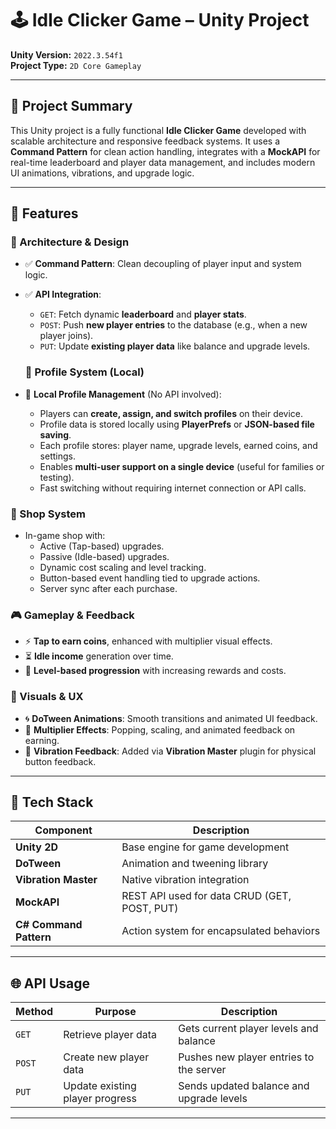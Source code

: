 # 🕹️ Idle Clicker Game – Unity Project

**Unity Version:** `2022.3.54f1`  
**Project Type:** `2D Core Gameplay`  

---

## 📌 Project Summary

This Unity project is a fully functional **Idle Clicker Game** developed with scalable architecture and responsive feedback systems. It uses a **Command Pattern** for clean action handling, integrates with a **MockAPI** for real-time leaderboard and player data management, and includes modern UI animations, vibrations, and upgrade logic.

---

## 🚀 Features

### 🧠 Architecture & Design

- ✅ **Command Pattern**: Clean decoupling of player input and system logic.
- ✅ **API Integration**:
  - `GET`: Fetch dynamic **leaderboard** and **player stats**.
  - `POST`: Push **new player entries** to the database (e.g., when a new player joins).
  - `PUT`: Update **existing player data** like balance and upgrade levels.
    
  ### 👤 Profile System (Local)

- 📱 **Local Profile Management** (No API involved):
  - Players can **create, assign, and switch profiles** on their device.
  - Profile data is stored locally using **PlayerPrefs** or **JSON-based file saving**.
  - Each profile stores: player name, upgrade levels, earned coins, and settings.
  - Enables **multi-user support on a single device** (useful for families or testing).
  - Fast switching without requiring internet connection or API calls.

### 🛒 Shop System

- In-game shop with:
  - Active (Tap-based) upgrades.
  - Passive (Idle-based) upgrades.
  - Dynamic cost scaling and level tracking.
  - Button-based event handling tied to upgrade actions.
  - Server sync after each purchase.

### 🎮 Gameplay & Feedback

- ⚡ **Tap to earn coins**, enhanced with multiplier visual effects.
- ⏳ **Idle income** generation over time.
- 🧮 **Level-based progression** with increasing rewards and costs.

### 🎨 Visuals & UX

- 🌀 **DoTween Animations**: Smooth transitions and animated UI feedback.
- 🎉 **Multiplier Effects**: Popping, scaling, and animated feedback on earning.
- 📳 **Vibration Feedback**: Added via **Vibration Master** plugin for physical button feedback.

---

## 🧰 Tech Stack

| Component             | Description                                  |
|-----------------------|----------------------------------------------|
| **Unity 2D**          | Base engine for game development             |
| **DoTween**           | Animation and tweening library               |
| **Vibration Master**  | Native vibration integration                 |
| **MockAPI**           | REST API used for data CRUD (GET, POST, PUT)|
| **C# Command Pattern**| Action system for encapsulated behaviors     |

---

## 🌐 API Usage

| Method | Purpose                          | Description                                        |
|--------|----------------------------------|----------------------------------------------------|
| `GET`  | Retrieve player data             | Gets current player levels and balance            |
| `POST` | Create new player data           | Pushes new player entries to the server           |
| `PUT`  | Update existing player progress  | Sends updated balance and upgrade levels          |

---



